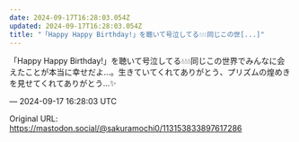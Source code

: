 ```yaml
---
date: 2024-09-17T16:28:03.054Z
updated: 2024-09-17T16:28:03.054Z
title: "「Happy Happy Birthday!」を聴いて号泣してる💧💧💧同じこの世[...]"
---
```


<p>「Happy Happy Birthday!」を聴いて号泣してる💧💧💧同じこの世界でみんなに会えたことが本当に幸せだよ…。生きていてくれてありがとう、プリズムの煌めきを見せてくれてありがとう…✨</p>

&mdash; 2024-09-17 16:28:03 UTC

Original URL: https://mastodon.social/@sakuramochi0/113153833897617286
